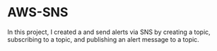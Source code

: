 # AWS-SNS
In this project, I created a and send alerts via SNS by creating a topic, subscribing to a topic, and publishing an alert message to a topic.
